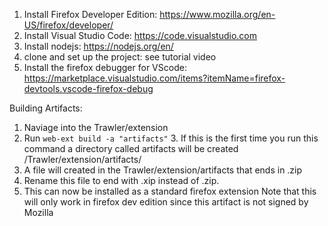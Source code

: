 1. Install Firefox Developer Edition: https://www.mozilla.org/en-US/firefox/developer/
2. Install Visual Studio Code: https://code.visualstudio.com
3. Install nodejs: https://nodejs.org/en/
4. clone and set up the project: see tutorial video
5. Install the firefox debugger for VScode: https://marketplace.visualstudio.com/items?itemName=firefox-devtools.vscode-firefox-debug


Building Artifacts:
1. Naviage into the Trawler/extension
2. Run `web-ext build -a "artifacts"` 
    3. If this is the first time you run this command a directory called artifacts will be created /Trawler/extension/artifacts/
4. A file will created in the Trawler/extension/artifacts that ends in .zip
5. Rename this file to end with .xip instead of .zip.
6. This can now be installed as a standard firefox extension
    Note that this will only work in firefox dev edition since this artifact is not signed by Mozilla
